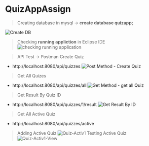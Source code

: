 # QuizAppAssign
>Creating database in mysql -> **create database quizapp;**

![Create DB](https://github.com/Jaiswarpooja/QuizAppAssign/assets/89985685/b9c6adbb-d7d7-48d0-9e27-c73c259e36c3)

>Checking **running appliction** in Eclipse IDE 
![checking running application](https://github.com/Jaiswarpooja/QuizAppAssign/assets/89985685/fd11fe0a-ea09-4a63-9284-802356136a1a)

>API Test -> Postman
  >Create Quiz
  * http://localhost:8080/api/quizzes
  ![Post Method - Create Quiz](https://github.com/Jaiswarpooja/QuizAppAssign/assets/89985685/6bc0e8f9-566c-4365-85bd-6f532c5601d6)

>Get All Quizes
  * http://localhost:8080/api/quizzes/all
  ![Get Method - get all Quiz](https://github.com/Jaiswarpooja/QuizAppAssign/assets/89985685/6fcdb042-b1b8-40a1-a9f6-922d5602cfa3)

>Get Result By Quiz ID 
  * http://localhost:8080/api/quizzes/1/result
  ![Get Result By ID](https://github.com/Jaiswarpooja/QuizAppAssign/assets/89985685/fdb50358-f2ca-4178-baed-2c5c9e727ec5)

>Get All Active Quiz
  * http://localhost:8080/api/quizzes/active
  > Adding Active Quiz
  ![Quiz-Activ1](https://github.com/Jaiswarpooja/QuizAppAssign/assets/89985685/f966947f-a1d7-473f-a657-f911c7a39c35)
  > Testing Active Quiz
  ![Quiz-Activ1-View](https://github.com/Jaiswarpooja/QuizAppAssign/assets/89985685/076803d4-d30c-4520-ab68-e081952af492)
